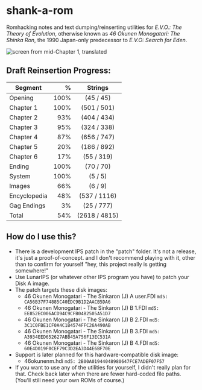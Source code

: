# shank-a-rom
Romhacking notes and text dumping/reinserting utilities for *E.V.O.: The Theory of Evolution*, otherwise known as *46 Okunen Monogatari: The Shinka Ron*, the 1990 Japan-only predecessor to *E.V.O: Search for Eden*. 

![screen from mid-Chapter 1, translated](https://raw.githubusercontent.com/hollowaytape/shank-a-rom/master/img/evidence_02.png)

## Draft Reinsertion Progress:
| Segment      | %    | Strings      |
| -------------|-----:|:------------:|
| Opening      |100%  |  (45 / 45)   |
| Chapter 1    |100%  | (501 / 501)  |
| Chapter 2    | 93%  | (404 / 434)  |
| Chapter 3    | 95%  | (324 / 338)  |
| Chapter 4    | 87%  | (656 / 747)  |
| Chapter 5    | 20%  | (186 / 892)  |
| Chapter 6    | 17%  |  (55 / 319)  |
| Ending       |100%  |  (70 / 70)   |
| System       |100%  |   (5 / 5)    |
| Images       | 66%  |   (6 / 9)    |
| Encyclopedia | 48%  | (537 / 1116) |
| Gag Endings  |  3%  |  (25 / 777)  |
| Total        | 54%  |(2618 / 4815) |

## How do I use this?
* There is a development IPS patch in the "patch" folder. It's not a release, it's just a proof-of-concept. and I don't recommend playing with it, other than to confirm for yourself "hey, this project really is getting somewhere!"
* Use LunarIPS (or whatever other IPS program you have) to patch your Disk A image.
* The patch targets these disk images:
	* 46 Okunen Monogatari - The Sinkaron (J) A user.FDI `md5: CA56B37F74885C40EDC9B1D2AACB5DA6`
	* 46 Okunen Monogatari - The Sinkaron (J) B 1.FDI `md5: EE852EC006ACD94C9CFB04B2505A51D7`
	* 46 Okunen Monogatari - The Sinkaron (J) B 2.FDI `md5: 3C1C0FBE1CF0A4C1B4574FFC26A490AB`
	* 46 Okunen Monogatari - The Sinkaron (J) B 3.FDI `md5: A3934EED652627ABB45A756F13EC531A`
	* 46 Okunen Monogatari - The Sinkaron (J) B 4.FDI `md5: 60E4D019F0CEF79C3D2EA3D44E6BF70E`
* Support is later planned for this hardware-compatible disk image:
	* 46okunenm.hdi `md5: 2B00A01944048980647FCE7ADEF07F57`
* If you want to use any of the utilities for yourself, I didn't really plan for that. Check back later when there are fewer hard-coded file paths. (You'll still need your own ROMs of course.)